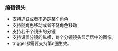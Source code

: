 ### 编辑镜头

- 支持追踪或者不追踪某个角色
- 支持随角色移动或者不随角色移动
- 支持若干个镜头的分镜
- 支持设置分镜的纵横，每个分镜镜头显示居中的图像。
- trigger都需要支持第n圈生效。